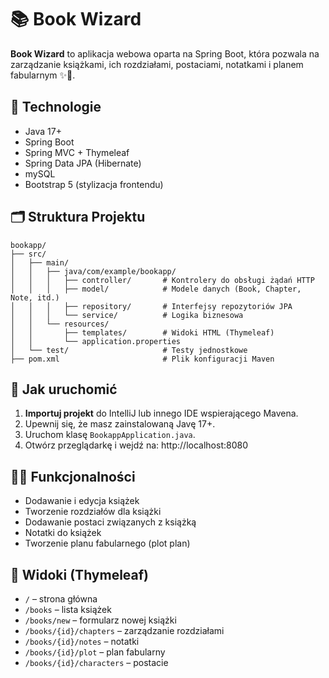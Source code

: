 # 📚 Book Wizard

**Book Wizard** to aplikacja webowa oparta na Spring Boot, która pozwala na zarządzanie książkami, ich rozdziałami, postaciami, notatkami i planem fabularnym ✨📖.

## 🔧 Technologie

- Java 17+
- Spring Boot
- Spring MVC + Thymeleaf
- Spring Data JPA (Hibernate)
- mySQL
- Bootstrap 5 (stylizacja frontendu)

## 🗂️ Struktura Projektu

```
bookapp/
├── src/
│   ├── main/
│   │   ├── java/com/example/bookapp/
│   │   │   ├── controller/       # Kontrolery do obsługi żądań HTTP
│   │   │   ├── model/            # Modele danych (Book, Chapter, Note, itd.)
│   │   │   ├── repository/       # Interfejsy repozytoriów JPA
│   │   │   └── service/          # Logika biznesowa
│   │   └── resources/
│   │       ├── templates/        # Widoki HTML (Thymeleaf)
│   │       └── application.properties
│   └── test/                     # Testy jednostkowe
├── pom.xml                       # Plik konfiguracji Maven
```

## 🚀 Jak uruchomić

1. **Importuj projekt** do IntelliJ lub innego IDE wspierającego Mavena.
2. Upewnij się, że masz zainstalowaną Javę 17+.
3. Uruchom klasę `BookappApplication.java`.
4. Otwórz przeglądarkę i wejdź na: http://localhost:8080

## 🧙‍♂️ Funkcjonalności

- Dodawanie i edycja książek
- Tworzenie rozdziałów dla książki
- Dodawanie postaci związanych z książką
- Notatki do książek
- Tworzenie planu fabularnego (plot plan)


## 📁 Widoki (Thymeleaf)

- `/` – strona główna
- `/books` – lista książek
- `/books/new` – formularz nowej książki
- `/books/{id}/chapters` – zarządzanie rozdziałami
- `/books/{id}/notes` – notatki
- `/books/{id}/plot` – plan fabularny
- `/books/{id}/characters` – postacie

